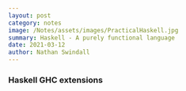 ```yaml
---
layout: post
category: notes
image: /Notes/assets/images/PracticalHaskell.jpg
summary: Haskell - A purely functional language
date: 2021-03-12
author: Nathan Swindall
---
```


### **Haskell GHC extensions**